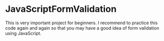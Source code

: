 # JavaScriptFormValidation
This is very important project for beginners. I recommend to practice this code again and again so that you may have a good idea of form validation using JavaScript.
